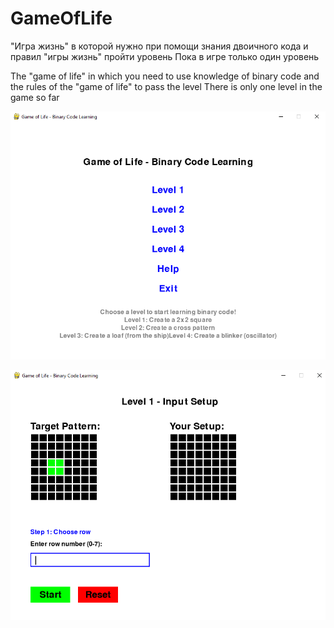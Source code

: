 # GameOfLife
"Игра жизнь" в которой нужно при помощи знания двоичного кода и правил "игры жизнь" пройти уровень
Пока в игре только один уровень

The "game of life" in which you need to use knowledge of binary code and the rules of the "game of life" to pass the level
There is only one level in the game so far

![image alt](https://github.com/NiccoloMachiaveli/GameOfLife/blob/main/screen/menu.PNG)

![image alt](https://github.com/NiccoloMachiaveli/GameOfLife/blob/main/screen/level.PNG)
